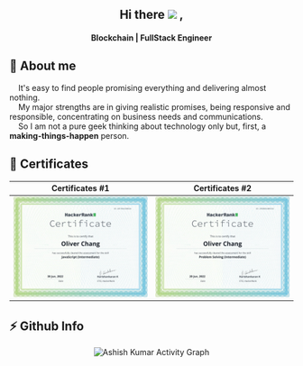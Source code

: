 <h2 align="center">
  Hi there <img src="https://media.giphy.com/media/hvRJCLFzcasrR4ia7z/giphy.gif" width="28"> ,
   <!-- I'm <a href="">Tony Robin</a>!  -->
</h2>

<h4 align='center'>
  Blockchain | FullStack Engineer
</h4>

<h2>🧑 About me </h2>
<p>
&nbsp;&nbsp;&nbsp;&nbsp;It's easy to find people promising everything and delivering almost nothing.<br>
&nbsp;&nbsp;&nbsp;&nbsp;My major strengths are in giving realistic promises, being responsive and responsible, concentrating on business needs and communications. <br>
&nbsp;&nbsp;&nbsp;&nbsp;So I am not a pure geek thinking about technology only but, first, a <b>making-things-happen</b> person.</p>

<h2>🥇 Certificates</h2>


Certificates #1             |  Certificates #2
:-------------------------:|:-------------------------:
![](https://github.com/XCBA/XCBA/raw/main/HackerRank_ProblemSolving(Javascript).png)  |  ![](https://github.com/XCBA/XCBA/raw/main/HackerRank_ProblemSolving(Intermediate).png)
<p align="center"/>
</p>



<h2>⚡ Github Info</h2>

<p align="center"<a href="#"><img alt="Ashish Kumar Activity Graph" src="https://activity-graph.herokuapp.com/graph?username=XCBA&bg_color=transparent&color=e05397&line=e05397&point=ff007b&hide_border=false&" /></a></p>